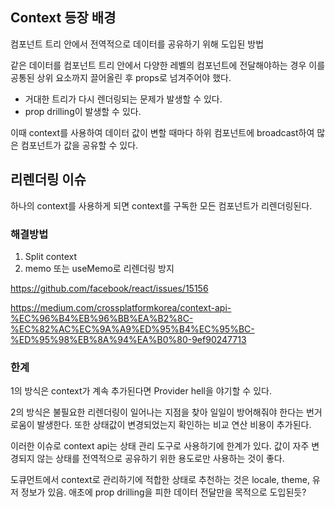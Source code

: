 ## Context 등장 배경

컴포넌트 트리 안에서 전역적으로 데이터를 공유하기 위해 도입된 방법

같은 데이터를 컴포넌트 트리 안에서 다양한 레벨의 컴포넌트에 전달해야하는 경우 이를 공통된 상위 요소까지 끌어올린 후 props로 넘겨주어야 했다.

- 거대한 트리가 다시 렌더링되는 문제가 발생할 수 있다.
- prop drilling이 발생할 수 있다.

이때 context를 사용하여 데이터 값이 변할 때마다 하위 컴포넌트에 broadcast하여 많은 컴포넌트가 값을 공유할 수 있다.

## 리렌더링 이슈

하나의 context를 사용하게 되면 context를 구독한 모든 컴포넌트가 리렌더링된다.

### 해결방법

1. Split context
2. memo 또는 useMemo로 리렌더링 방지

https://github.com/facebook/react/issues/15156

https://medium.com/crossplatformkorea/context-api-%EC%96%B4%EB%96%BB%EA%B2%8C-%EC%82%AC%EC%9A%A9%ED%95%B4%EC%95%BC-%ED%95%98%EB%8A%94%EA%B0%80-9ef90247713

### 한계

1의 방식은 context가 계속 추가된다면 Provider hell을 야기할 수 있다.

2의 방식은 불필요한 리렌더링이 일어나는 지점을 찾아 일일이 방어해줘야 한다는 번거로움이 발생한다. 또한 상태값이 변경되었는지 확인하는 비교 연산 비용이 추가된다.

이러한 이슈로 context api는 상태 관리 도구로 사용하기에 한계가 있다. 값이 자주 변경되지 않는 상태를 전역적으로 공유하기 위한 용도로만 사용하는 것이 좋다.

도큐먼트에서 context로 관리하기에 적합한 상태로 추천하는 것은 locale, theme, 유저 정보가 있음. 애초에 prop drilling을 피한 데이터 전달만을 목적으로 도입된듯?
